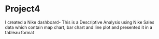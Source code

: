 # Project4

I created a Nike dashboard- This is a Descriptive Analysis using Nike Sales data which contain map chart, bar chart and line plot and presented it in a tableau format
